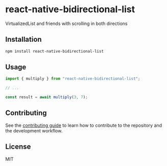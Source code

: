 # react-native-bidirectional-list

VirtualizedList and friends with scrolling in both directions

## Installation

```sh
npm install react-native-bidirectional-list
```

## Usage

```js
import { multiply } from "react-native-bidirectional-list";

// ...

const result = await multiply(3, 7);
```

## Contributing

See the [contributing guide](CONTRIBUTING.md) to learn how to contribute to the repository and the development workflow.

## License

MIT
